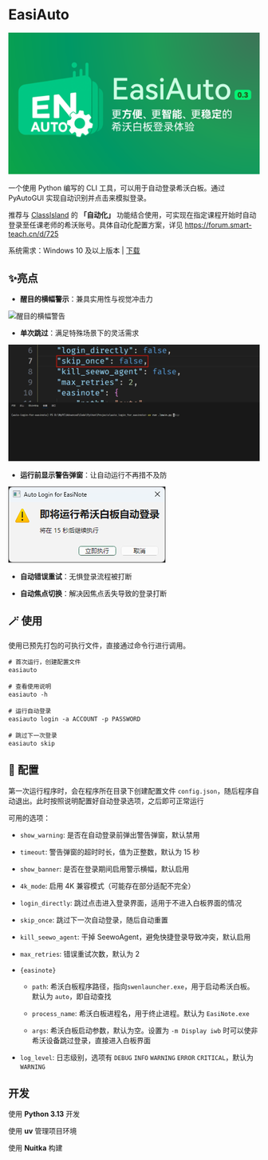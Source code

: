 
# EasiAuto

![EasiAuto 宣传图](docs/EasiAutoPoster.PNG)

一个使用 Python 编写的 CLI 工具，可以用于自动登录希沃白板。通过 PyAutoGUI 实现自动识别并点击来模拟登录。

推荐与 [ClassIsland](https://github.com/ClassIsland/ClassIsland/) 的 **「自动化」** 功能结合使用，可实现在指定课程开始时自动登录至任课老师的希沃账号。具体自动化配置方案，详见 <https://forum.smart-teach.cn/d/725>

系统需求：Windows 10 及以上版本 | [下载](https://github.com/hxabcd/easiauto/releases/latest)

## ✨亮点

* **醒目的横幅警示**：兼具实用性与视觉冲击力

![醒目的横幅警告](docs/banner.webp)

* **单次跳过**：满足特殊场景下的灵活需求

![单次跳过](docs/skip_once.webp)

* **运行前显示警告弹窗**：让自动运行不再措不及防

![运行前警告](docs/warning.png)

* **自动错误重试**：无惧登录流程被打断

* **自动焦点切换**：解决因焦点丢失导致的登录打断

## 🪄 使用

使用已预先打包的可执行文件，直接通过命令行进行调用。

```pwsh
# 首次运行，创建配置文件
easiauto

# 查看使用说明
easiauto -h

# 运行自动登录
easiauto login -a ACCOUNT -p PASSWORD

# 跳过下一次登录
easiauto skip

```

## 🔧 配置

第一次运行程序时，会在程序所在目录下创建配置文件 `config.json`，随后程序自动退出。此时按照说明配置好自动登录选项，之后即可正常运行

可用的选项：

* `show_warning`: 是否在自动登录前弹出警告弹窗，默认禁用

* `timeout`: 警告弹窗的超时时长，值为正整数，默认为 15 秒

* `show_banner`: 是否在登录期间启用警示横幅，默认启用

* `4k_mode`: 启用 4K 兼容模式（可能存在部分适配不完全）

* `login_directly`: 跳过点击进入登录界面，适用于不进入白板界面的情况

* `skip_once`: 跳过下一次自动登录，随后自动重置

* `kill_seewo_agent`: 干掉 SeewoAgent，避免快捷登录导致冲突，默认启用

* `max_retries`: 错误重试次数，默认为 2

* `{easinote}`

  * `path`: 希沃白板程序路径，指向`swenlauncher.exe`，用于启动希沃白板。默认为 `auto`，即自动查找

  * `process_name`: 希沃白板进程名，用于终止进程。默认为 `EasiNote.exe`

  * `args`: 希沃白板启动参数，默认为空。设置为 `-m Display iwb` 时可以使非希沃设备跳过登录，直接进入白板界面

* `log_level`: 日志级别，选项有 `DEBUG` `INFO` `WARNING` `ERROR` `CRITICAL`，默认为 `WARNING`

## 开发

使用 **Python 3.13** 开发

使用 **uv** 管理项目环境

使用 **Nuitka** 构建
